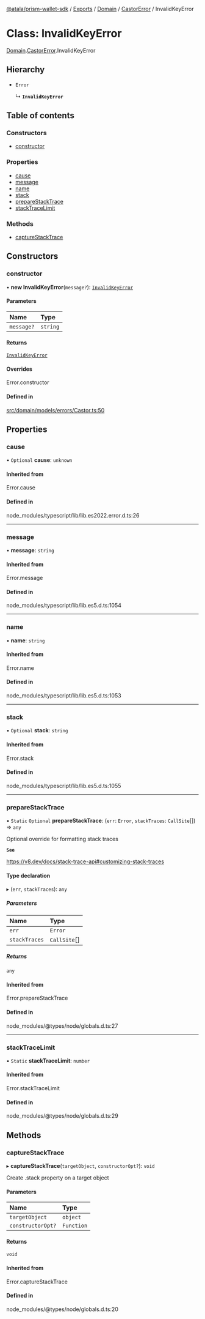 [@atala/prism-wallet-sdk](../README.md) / [Exports](../modules.md) / [Domain](../modules/Domain.md) / [CastorError](../modules/Domain.CastorError.md) / InvalidKeyError

# Class: InvalidKeyError

[Domain](../modules/Domain.md).[CastorError](../modules/Domain.CastorError.md).InvalidKeyError

## Hierarchy

- `Error`

  ↳ **`InvalidKeyError`**

## Table of contents

### Constructors

- [constructor](Domain.CastorError.InvalidKeyError.md#constructor)

### Properties

- [cause](Domain.CastorError.InvalidKeyError.md#cause)
- [message](Domain.CastorError.InvalidKeyError.md#message)
- [name](Domain.CastorError.InvalidKeyError.md#name)
- [stack](Domain.CastorError.InvalidKeyError.md#stack)
- [prepareStackTrace](Domain.CastorError.InvalidKeyError.md#preparestacktrace)
- [stackTraceLimit](Domain.CastorError.InvalidKeyError.md#stacktracelimit)

### Methods

- [captureStackTrace](Domain.CastorError.InvalidKeyError.md#capturestacktrace)

## Constructors

### constructor

• **new InvalidKeyError**(`message?`): [`InvalidKeyError`](Domain.CastorError.InvalidKeyError.md)

#### Parameters

| Name | Type |
| :------ | :------ |
| `message?` | `string` |

#### Returns

[`InvalidKeyError`](Domain.CastorError.InvalidKeyError.md)

#### Overrides

Error.constructor

#### Defined in

[src/domain/models/errors/Castor.ts:50](https://github.com/hyperledger/identus-edge-agent-sdk-ts/blob/bda7c5f2d075f5f1181d8e566d0db6b907796ca5/src/domain/models/errors/Castor.ts#L50)

## Properties

### cause

• `Optional` **cause**: `unknown`

#### Inherited from

Error.cause

#### Defined in

node_modules/typescript/lib/lib.es2022.error.d.ts:26

___

### message

• **message**: `string`

#### Inherited from

Error.message

#### Defined in

node_modules/typescript/lib/lib.es5.d.ts:1054

___

### name

• **name**: `string`

#### Inherited from

Error.name

#### Defined in

node_modules/typescript/lib/lib.es5.d.ts:1053

___

### stack

• `Optional` **stack**: `string`

#### Inherited from

Error.stack

#### Defined in

node_modules/typescript/lib/lib.es5.d.ts:1055

___

### prepareStackTrace

▪ `Static` `Optional` **prepareStackTrace**: (`err`: `Error`, `stackTraces`: `CallSite`[]) => `any`

Optional override for formatting stack traces

**`See`**

https://v8.dev/docs/stack-trace-api#customizing-stack-traces

#### Type declaration

▸ (`err`, `stackTraces`): `any`

##### Parameters

| Name | Type |
| :------ | :------ |
| `err` | `Error` |
| `stackTraces` | `CallSite`[] |

##### Returns

`any`

#### Inherited from

Error.prepareStackTrace

#### Defined in

node_modules/@types/node/globals.d.ts:27

___

### stackTraceLimit

▪ `Static` **stackTraceLimit**: `number`

#### Inherited from

Error.stackTraceLimit

#### Defined in

node_modules/@types/node/globals.d.ts:29

## Methods

### captureStackTrace

▸ **captureStackTrace**(`targetObject`, `constructorOpt?`): `void`

Create .stack property on a target object

#### Parameters

| Name | Type |
| :------ | :------ |
| `targetObject` | `object` |
| `constructorOpt?` | `Function` |

#### Returns

`void`

#### Inherited from

Error.captureStackTrace

#### Defined in

node_modules/@types/node/globals.d.ts:20
